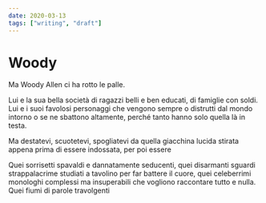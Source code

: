 ```yaml
---
date: 2020-03-13
tags: ["writing", "draft"]
---
```

# Woody

Ma Woody Allen ci ha rotto le palle.

Lui e la sua bella società di ragazzi belli e ben educati, di famiglie con soldi. Lui e i suoi favolosi personaggi che vengono sempre o distrutti dal mondo intorno o se ne sbattono altamente, perché tanto hanno solo quella là in testa.

Ma destatevi, scuotetevi, spogliatevi da quella giacchina lucida stirata appena prima di essere indossata, per poi essere

Quei sorrisetti spavaldi e dannatamente seducenti, quei disarmanti sguardi strappalacrime studiati a tavolino per far battere il cuore, quei celeberrimi monologhi complessi ma insuperabili che vogliono raccontare tutto e nulla. Quei fiumi di parole travolgenti
